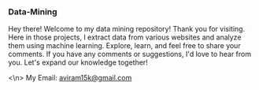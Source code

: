 ### Data-Mining
Hey there!
Welcome to my data mining repository! Thank you for visiting. Here in those projects, I extract data from various websites and analyze them using machine learning. Explore, learn, and feel free to share your comments.  If you have any comments or suggestions, I'd love to hear from you. Let's expand our knowledge together!

<\n>
My Email: aviram15k@gmail.com
